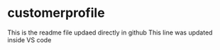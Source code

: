 # customerprofile

This is the readme file updaed directly in github
This line was updated inside VS code